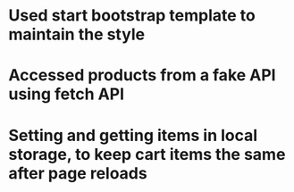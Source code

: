# Used start bootstrap template to maintain the style
# Accessed products from a fake API using fetch API
# Setting and getting items in local storage, to keep cart items the same after page reloads
